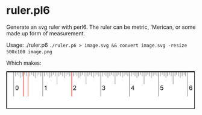 # ruler.pl6

Generate an svg ruler with perl6. The ruler can be metric, 'Merican, or some made up form of measurement.

Usage: ./ruler.p6
`./ruler.p6 > image.svg && convert image.svg -resize 500x100 image.png`

Which makes:

![It's a ruler](image.png)
